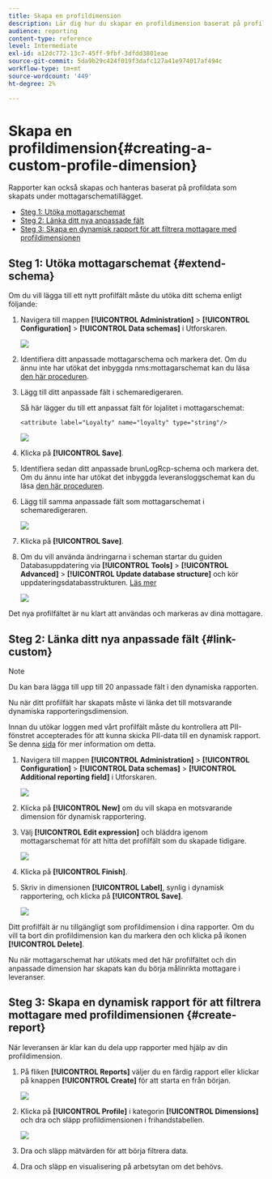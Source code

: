 ```yaml
---
title: Skapa en profildimension
description: Lär dig hur du skapar en profildimension baserat på profildata.
audience: reporting
content-type: reference
level: Intermediate
exl-id: a12dc772-13c7-45ff-9fbf-3dfdd3801eae
source-git-commit: 5da9b29c424f019f3dafc127a41e974017af494c
workflow-type: tm+mt
source-wordcount: '449'
ht-degree: 2%

---
```


# Skapa en profildimension{#creating-a-custom-profile-dimension}

Rapporter kan också skapas och hanteras baserat på profildata som skapats under mottagarschematillägget.

* [Steg 1: Utöka mottagarschemat](##extend-schema)
* [Steg 2: Länka ditt nya anpassade fält](#link-custom)
* [Steg 3: Skapa en dynamisk rapport för att filtrera mottagare med profildimensionen](#create-report)

## Steg 1: Utöka mottagarschemat {#extend-schema}

Om du vill lägga till ett nytt profilfält måste du utöka ditt schema enligt följande:

1. Navigera till mappen **[!UICONTROL Administration]** > **[!UICONTROL Configuration]** > **[!UICONTROL Data schemas]** i Utforskaren.

   ![](assets/custom_field_1.png)

1. Identifiera ditt anpassade mottagarschema och markera det. Om du ännu inte har utökat det inbyggda nms:mottagarschemat kan du läsa [den här proceduren](https://experienceleague.adobe.com/sv/docs/campaign/campaign-v8/developer/shemas-forms/extend-schema).

1. Lägg till ditt anpassade fält i schemaredigeraren.

   Så här lägger du till ett anpassat fält för lojalitet i mottagarschemat:

   ```
   <attribute label="Loyalty" name="loyalty" type="string"/>
   ```

   ![](assets/custom_field_2.png)

1. Klicka på **[!UICONTROL Save]**.

1. Identifiera sedan ditt anpassade brunLogRcp-schema och markera det. Om du ännu inte har utökat det inbyggda leveransloggschemat kan du läsa [den här proceduren](https://experienceleague.adobe.com/sv/docs/campaign/campaign-v8/developer/shemas-forms/extend-schema).

1. Lägg till samma anpassade fält som mottagarschemat i schemaredigeraren.

   ![](assets/custom_field_3.png)

1. Klicka på **[!UICONTROL Save]**.

1. Om du vill använda ändringarna i scheman startar du guiden Databasuppdatering via **[!UICONTROL Tools]** > **[!UICONTROL Advanced]** > **[!UICONTROL Update database structure]** och kör uppdateringsdatabasstrukturen. [Läs mer](https://experienceleague.adobe.com/sv/docs/campaign/campaign-v8/developer/shemas-forms/update-database-structure)

   ![](assets/custom_field_4.png)

Det nya profilfältet är nu klart att användas och markeras av dina mottagare.

## Steg 2: Länka ditt nya anpassade fält {#link-custom}

>[!NOTE]
>
> Du kan bara lägga till upp till 20 anpassade fält i den dynamiska rapporten.

Nu när ditt profilfält har skapats måste vi länka det till motsvarande dynamiska rapporteringsdimension.

Innan du utökar loggen med vårt profilfält måste du kontrollera att PII-fönstret accepterades för att kunna skicka PII-data till en dynamisk rapport. Se denna [sida](pii-agreement.md) för mer information om detta.

1. Navigera till mappen **[!UICONTROL Administration]** > **[!UICONTROL Configuration]** > **[!UICONTROL Data schemas]** > **[!UICONTROL Additional reporting field]** i Utforskaren.

   ![](assets/custom_field_5.png)

1. Klicka på **[!UICONTROL New]** om du vill skapa en motsvarande dimension för dynamisk rapportering.

1. Välj **[!UICONTROL Edit expression]** och bläddra igenom mottagarschemat för att hitta det profilfält som du skapade tidigare.

   ![](assets/custom_field_6.png)

1. Klicka på **[!UICONTROL Finish]**.

1. Skriv in dimensionen **[!UICONTROL Label]**, synlig i dynamisk rapportering, och klicka på **[!UICONTROL Save]**.

   ![](assets/custom_field_7.png)

Ditt profilfält är nu tillgängligt som profildimension i dina rapporter. Om du vill ta bort din profildimension kan du markera den och klicka på ikonen **[!UICONTROL Delete]**.

Nu när mottagarschemat har utökats med det här profilfältet och din anpassade dimension har skapats kan du börja målinrikta mottagare i leveranser.

## Steg 3: Skapa en dynamisk rapport för att filtrera mottagare med profildimensionen {#create-report}

När leveransen är klar kan du dela upp rapporter med hjälp av din profildimension.

1. På fliken **[!UICONTROL Reports]** väljer du en färdig rapport eller klickar på knappen **[!UICONTROL Create]** för att starta en från början.

   ![](assets/custom_field_8.png)

1. Klicka på **[!UICONTROL Profile]** i kategorin **[!UICONTROL Dimensions]** och dra och släpp profildimensionen i frihandstabellen.

   ![](assets/custom_field_9.png)

1. Dra och släpp mätvärden för att börja filtrera data.

1. Dra och släpp en visualisering på arbetsytan om det behövs.

